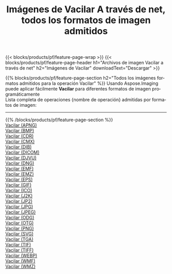 ﻿---
title: Imágenes de Vacilar A través de net, todos los formatos de imagen admitidos 
weight: 3920
url: /es/net/dither 
lang: es
langdirlevel: 2
locales: zh-hans,ja,it,ru,de,es,fr,nl,id,lt,pl,pt,vi,tr,ko,zh-hant,ar,hi,th,sv,cs,uk,he
description: Usando Aspose.Imaging puede fácilmente Vacilar imágenes a través de net
---

{{< blocks/products/pf/feature-page-wrap >}}
{{< blocks/products/pf/feature-page-header h1="Archivos de imagen Vacilar a través de net" h2="Imágenes de Vacilar" downloadText="Descargar" >}}


{{% blocks/products/pf/feature-page-section  h2="Todos los imágenes formatos admitidos para la operación Vacilar" %}}
Usando Aspose.Imaging puede aplicar fácilmente **Vacilar** para diferentes formatos de imagen programáticamente
<br/>
Lista completa de operaciones {nombre de operación} admitidas por formatos de imagen:
<hr/>
{{% /blocks/products/pf/feature-page-section %}}
<div class="container-fluid productfamilypage bg-gray">
    <div class="convertypes bg-gray agp-content section">
        <div class="container">
		<div class="row other-converters">
		    <div class='col-md-2 other-converter remove-lp remove-rp'><a href="/imaging/es/net/dither/apng" >Vacilar (APNG)</a></div><div class='col-md-2 other-converter remove-lp remove-rp'><a href="/imaging/es/net/dither/bmp" >Vacilar (BMP)</a></div><div class='col-md-2 other-converter remove-lp remove-rp'><a href="/imaging/es/net/dither/cdr" >Vacilar (CDR)</a></div><div class='col-md-2 other-converter remove-lp remove-rp'><a href="/imaging/es/net/dither/cmx" >Vacilar (CMX)</a></div><div class='col-md-2 other-converter remove-lp remove-rp'><a href="/imaging/es/net/dither/dib" >Vacilar (DIB)</a></div><div class='col-md-2 other-converter remove-lp remove-rp'><a href="/imaging/es/net/dither/dicom" >Vacilar (DICOM)</a></div><div class='col-md-2 other-converter remove-lp remove-rp'><a href="/imaging/es/net/dither/djvu" >Vacilar (DJVU)</a></div><div class='col-md-2 other-converter remove-lp remove-rp'><a href="/imaging/es/net/dither/dng" >Vacilar (DNG)</a></div><div class='col-md-2 other-converter remove-lp remove-rp'><a href="/imaging/es/net/dither/emf" >Vacilar (EMF)</a></div><div class='col-md-2 other-converter remove-lp remove-rp'><a href="/imaging/es/net/dither/emz" >Vacilar (EMZ)</a></div><div class='col-md-2 other-converter remove-lp remove-rp'><a href="/imaging/es/net/dither/eps" >Vacilar (EPS)</a></div><div class='col-md-2 other-converter remove-lp remove-rp'><a href="/imaging/es/net/dither/gif" >Vacilar (GIF)</a></div><div class='col-md-2 other-converter remove-lp remove-rp'><a href="/imaging/es/net/dither/ico" >Vacilar (ICO)</a></div><div class='col-md-2 other-converter remove-lp remove-rp'><a href="/imaging/es/net/dither/j2k" >Vacilar (J2K)</a></div><div class='col-md-2 other-converter remove-lp remove-rp'><a href="/imaging/es/net/dither/jp2" >Vacilar (JP2)</a></div><div class='col-md-2 other-converter remove-lp remove-rp'><a href="/imaging/es/net/dither/jpg" >Vacilar (JPG)</a></div><div class='col-md-2 other-converter remove-lp remove-rp'><a href="/imaging/es/net/dither/jpeg" >Vacilar (JPEG)</a></div><div class='col-md-2 other-converter remove-lp remove-rp'><a href="/imaging/es/net/dither/odg" >Vacilar (ODG)</a></div><div class='col-md-2 other-converter remove-lp remove-rp'><a href="/imaging/es/net/dither/otg" >Vacilar (OTG)</a></div><div class='col-md-2 other-converter remove-lp remove-rp'><a href="/imaging/es/net/dither/png" >Vacilar (PNG)</a></div><div class='col-md-2 other-converter remove-lp remove-rp'><a href="/imaging/es/net/dither/svg" >Vacilar (SVG)</a></div><div class='col-md-2 other-converter remove-lp remove-rp'><a href="/imaging/es/net/dither/tga" >Vacilar (TGA)</a></div><div class='col-md-2 other-converter remove-lp remove-rp'><a href="/imaging/es/net/dither/tif" >Vacilar (TIF)</a></div><div class='col-md-2 other-converter remove-lp remove-rp'><a href="/imaging/es/net/dither/tiff" >Vacilar (TIFF)</a></div><div class='col-md-2 other-converter remove-lp remove-rp'><a href="/imaging/es/net/dither/webp" >Vacilar (WEBP)</a></div><div class='col-md-2 other-converter remove-lp remove-rp'><a href="/imaging/es/net/dither/wmf" >Vacilar (WMF)</a></div><div class='col-md-2 other-converter remove-lp remove-rp'><a href="/imaging/es/net/dither/wmz" >Vacilar (WMZ)</a></div>
                </div>
        </div>
    </div>
</div>
<br/>
